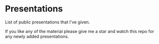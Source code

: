# Presentations
List of public presentations that I've given.

If you like any of the material please give me a star and watch this repo for any newly added presentations. 
